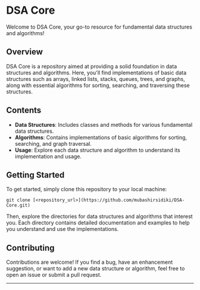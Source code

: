 # DSA Core

Welcome to DSA Core, your go-to resource for fundamental data structures and algorithms!

## Overview

DSA Core is a repository aimed at providing a solid foundation in data structures and algorithms. Here, you'll find implementations of basic data structures such as arrays, linked lists, stacks, queues, trees, and graphs, along with essential algorithms for sorting, searching, and traversing these structures.

## Contents

- **Data Structures**: Includes classes and methods for various fundamental data structures.
- **Algorithms**: Contains implementations of basic algorithms for sorting, searching, and graph traversal.
- **Usage**: Explore each data structure and algorithm to understand its implementation and usage.

## Getting Started

To get started, simply clone this repository to your local machine:

```
git clone [<repository_url>](https://github.com/mubashirsidiki/DSA-Core.git)
```

Then, explore the directories for data structures and algorithms that interest you. Each directory contains detailed documentation and examples to help you understand and use the implementations.

## Contributing

Contributions are welcome! If you find a bug, have an enhancement suggestion, or want to add a new data structure or algorithm, feel free to open an issue or submit a pull request.

---
